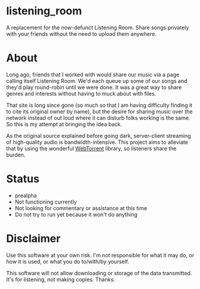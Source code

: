 # listening_room
A replacement for the now-defunct Listening Room. Share songs privately with your friends without the need to upload them anywhere.

# About
Long ago, friends that I worked with would share our music via a page calling itself Listening Room. We'd each queue up some of our songs and they'd play round-robin until we were done. It was a great way to share genres and interests without having to muck about with files.

That site is long since gone (so much so that I am having difficulty finding it to cite its original owner by name), but the desire for sharing music over the network instead of out loud where it can disturb folks working is the same. So this is my attempt at bringing the idea back.

As the original source explained before going dark, server-client streaming of high-quality audio is bandwidth-intensive. This project aims to alleviate that by using the wonderful [WebTorrent](https://webtorrent.io/) library, so listeners share the burden.

# Status
* prealpha
* Not functioning currently
* Not looking for commentary or assistance at this time
* Do not try to run yet because it won't do anything

# Disclaimer
Use this software at your own risk. I'm not responsible for what it may do, or how it is used, or what you do to/with/by yourself.

This software will not allow downloading or storage of the data transmitted. It's for listening, not making copies. Thanks.
